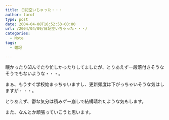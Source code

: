 ```yaml
---
title: 日記空いちゃった・・・
author: tarof
type: post
date: 2004-04-08T16:52:53+00:00
url: /2004/04/09/日記空いちゃった・・・/
categories:
  - Note
tags:
  - 雑記

---
```

眠かったり凹んでたり忙しかったりしてましたが、とりあえず一段落付きそうなそうでもないような・・・。
  
まぁ、もうすぐ学校始まっちゃいますし、更新頻度は下がっちゃいそうな気はしますが・・・。
  
とりあえず、鬱な気分は積みゲー崩しで結構晴れたような気もします。
  
また、なんとか頑張っていこうと思います。